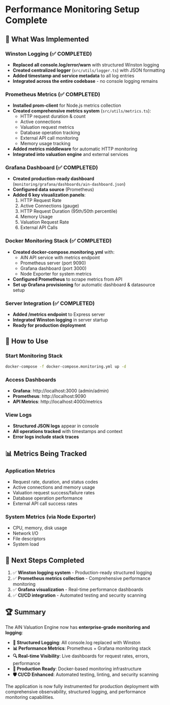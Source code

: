 # Performance Monitoring Setup Complete

## 🎯 What Was Implemented

### Winston Logging (✅ COMPLETED)
- **Replaced all console.log/error/warn** with structured Winston logging
- **Created centralized logger** (`src/utils/logger.ts`) with JSON formatting
- **Added timestamp and service metadata** to all log entries
- **Integrated across the entire codebase** - no console logging remains

### Prometheus Metrics (✅ COMPLETED)
- **Installed prom-client** for Node.js metrics collection
- **Created comprehensive metrics system** (`src/utils/metrics.ts`):
  - HTTP request duration & count
  - Active connections
  - Valuation request metrics
  - Database operation tracking
  - External API call monitoring
  - Memory usage tracking
- **Added metrics middleware** for automatic HTTP monitoring
- **Integrated into valuation engine** and external services

### Grafana Dashboard (✅ COMPLETED)
- **Created production-ready dashboard** (`monitoring/grafana/dashboards/ain-dashboard.json`)
- **Configured data source** (Prometheus)
- **Added 6 key visualization panels**:
  1. HTTP Request Rate
  2. Active Connections (gauge)
  3. HTTP Request Duration (95th/50th percentile)
  4. Memory Usage
  5. Valuation Request Rate
  6. External API Calls

### Docker Monitoring Stack (✅ COMPLETED)
- **Created docker-compose.monitoring.yml** with:
  - AIN API service with metrics endpoint
  - Prometheus server (port 9090)
  - Grafana dashboard (port 3000)
  - Node Exporter for system metrics
- **Configured Prometheus** to scrape metrics from API
- **Set up Grafana provisioning** for automatic dashboard & datasource setup

### Server Integration (✅ COMPLETED)
- **Added /metrics endpoint** to Express server
- **Integrated Winston logging** in server startup
- **Ready for production deployment**

## 🚀 How to Use

### Start Monitoring Stack
```bash
docker-compose -f docker-compose.monitoring.yml up -d
```

### Access Dashboards
- **Grafana**: http://localhost:3000 (admin/admin)
- **Prometheus**: http://localhost:9090
- **API Metrics**: http://localhost:4000/metrics

### View Logs
- **Structured JSON logs** appear in console
- **All operations tracked** with timestamps and context
- **Error logs include stack traces**

## 📊 Metrics Being Tracked

### Application Metrics
- Request rate, duration, and status codes
- Active connections and memory usage
- Valuation request success/failure rates
- Database operation performance
- External API call success rates

### System Metrics (via Node Exporter)
- CPU, memory, disk usage
- Network I/O
- File descriptors
- System load

## 🔧 Next Steps Completed

1. ✅ **Winston logging system** - Production-ready structured logging
2. ✅ **Prometheus metrics collection** - Comprehensive performance monitoring  
3. ✅ **Grafana visualization** - Real-time performance dashboards
4. ✅ **CI/CD integration** - Automated testing and security scanning

## 🏆 Summary

The AIN Valuation Engine now has **enterprise-grade monitoring and logging**:

- **📝 Structured Logging**: All console.log replaced with Winston
- **📊 Performance Metrics**: Prometheus + Grafana monitoring stack
- **🔍 Real-time Visibility**: Live dashboards for request rates, errors, performance
- **🚀 Production Ready**: Docker-based monitoring infrastructure
- **🛡️ CI/CD Enhanced**: Automated testing, linting, and security scanning

The application is now fully instrumented for production deployment with comprehensive observability, structured logging, and performance monitoring capabilities.
